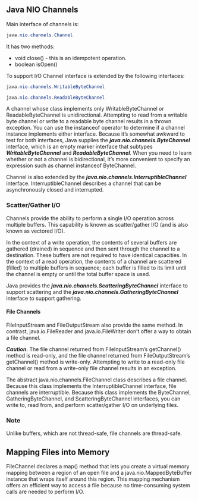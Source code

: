 ## Java NIO Channels

Main interface of channels is:
```java
java.nio.channels.Channel
```

It has two methods: 
- void close() - this is an idempotent operation. 
- boolean isOpen()

To support I/O Channel interface is extended by the following interfaces:
```java
java.nio.channels.WritableByteChannel

java.nio.channels.ReadableByteChannel
```

A channel whose class implements only WritableByteChannel or
ReadableByteChannel is unidirectional. Attempting to read from a writable
byte channel or write to a readable byte channel results in a thrown exception.
You can use the instanceof operator to determine if a channel instance
implements either interface. Because it’s somewhat awkward to test for both
interfaces, Java supplies the ***java.nio.channels.ByteChannel*** interface,
which is an empty marker interface that subtypes ***WritableByteChannel*** and
***ReadableByteChannel***. When you need to learn whether or not a channel is
bidirectional, it’s more convenient to specify an expression such as channel
instanceof ByteChannel.

Channel is also extended by the ***java.nio.channels.InterruptibleChannel***
interface. InterruptibleChannel describes a channel that can be
asynchronously closed and interrupted.

### Scatter/Gather I/O

Channels provide the ability to perform a single I/O operation across multiple
buffers. This capability is known as scatter/gather I/O (and is also known as
vectored I/O).

In the context of a write operation, the contents of several buffers are
gathered (drained) in sequence and then sent through the channel to a
destination. These buffers are not required to have identical capacities. In
the context of a read operation, the contents of a channel are scattered
(filled) to multiple buffers in sequence; each buffer is filled to its limit until the
channel is empty or until the total buffer space is used.

Java provides the ***java.nio.channels.ScatteringByteChannel*** interface
to support scattering and the ***java.nio.channels.GatheringByteChannel***
interface to support gathering.

#### File Channels
FileInputStream
and FileOutputStream also provide the same method. In contrast,
java.io.FileReader and java.io.FileWriter don’t offer a way to obtain
a file channel.

***Caution***. The file channel returned from FileInputStream’s getChannel()
method is read-only, and the file channel returned from FileOutputStream’s
getChannel() method is write-only. Attempting to write to a read-only file
channel or read from a write-only file channel results in an exception.

The abstract java.nio.channels.FileChannel class describes a file channel.
Because this class implements the InterruptibleChannel interface, file
channels are interruptible. Because this class implements the ByteChannel,
GatheringByteChannel, and ScatteringByteChannel interfaces, you can write
to, read from, and perform scatter/gather I/O on underlying files.

### Note
Unlike buffers, which are not thread-safe, file channels are thread-safe.

## Mapping Files into Memory

FileChannel declares a map() method that lets you create a virtual memory
mapping between a region of an open file and a java.nio.MappedByteBuffer
instance that wraps itself around this region. This mapping mechanism
offers an efficient way to access a file because no time-consuming system
calls are needed to perform I/O.

